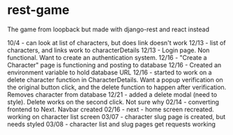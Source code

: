 # rest-game
The game from loopback but made with django-rest and react instead


10/4 - can look at list of characters, but does link doesn't work
12/13 - list of characters, and links work to characterDetails
12/13 - Login page. Non functional. Want to create an authentication system.
12/16 - "Create a Character" page is functioning and posting to database
12/16 - Created an environment variable to hold database URL
12/16 - started to work on a delete character function in CharacterDetails. Want a popup verification on the original button click, and the delete function to happen after verification. Removes character from database
12/21 - added a delete modal (need to style). Delete works on the second click. Not sure why
02/14 - converting frontend to Next. Navbar created
02/16 - next - home screen recreated. working on character list screen
03/07 - character slug page is created, but needs styled
03/08 - character list and slug pages get requests working